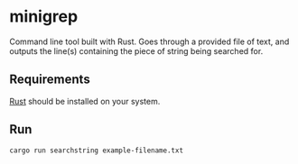 # minigrep 
Command line tool built with Rust.
Goes through a provided file of text, and outputs the line(s) containing the piece of string being searched for.

## Requirements
[Rust](https://www.rust-lang.org/tools/install) should be installed on your system.

## Run
`cargo run searchstring example-filename.txt`

